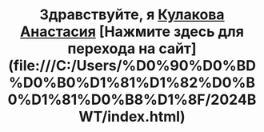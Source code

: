 <h1 align="center">Здравствуйте, я <a href="https://daniilshat.ru/" target="_blank">Кулакова Анастасия</a> 
[Нажмите здесь для перехода на сайт](file:///C:/Users/%D0%90%D0%BD%D0%B0%D1%81%D1%82%D0%B0%D1%81%D0%B8%D1%8F/2024BWT/index.html)
